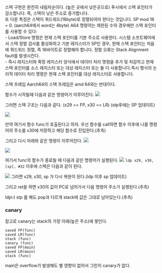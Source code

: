 스택 구현은 완전히 내림차순이다. (높은 곳에서 낮은곳으로)
푸시에서 스택 포인터가 감소합니다. 즉, 스택이 낮은 주소로 증가합니다.  
또 다른 특징은 스택이 쿼드워드(16byte)로 정렬되어야 한다는 것입니다. SP mod 16 = 0.  (aarch64에서 word는 4byte)
A64 명령어는 제한된 수의 경우에만 스택 포인터를 사용할 수 있다:  
	- Load/Store 명령은 현재 스택 포인터를 기본 주소로 사용한다. 시스템 소프트웨어에서 스택 정렬 검사를 활성화하고 기본 레지스터가 SP인 경우, 현재 스택 포인터는 처음에 쿼드워드 정렬, 즉 16바이트로 정렬해야 합니다. 정렬 오류는 Stack Alignment fault를 발생시킨다.  
	- 즉시 레지스터와 확장 레지스터 양식에서 데이터 처리 명령을 추가 및 차감하고 현재 스택 포인터를 소스 레지스터 또는 대상 레지스터 또는 둘 다 사용합니다.즉시 형식의 논리적 데이터 처리 명령은 현재 스택 포인터를 대상 레지스터로 사용합니다.

스택 프레임
Aarch64의 스택 프레임은 amd 64와는 반대이다.

함수가 시작될때 다음과 같은 명령어가 이루어진다.
![](https://i.imgur.com/2PnmgHr.png)

그러면 스택 구조는 다음과 같다.
(x29 == FP, x30 == LR) (stp후에는 SP 업데이트)

![](https://i.imgur.com/Uc9k56U.png)



만약 여기서 함수 func가 호출된다고 하자.
우선 함수를 call하면 함수 이후에 나올 명령어의 주소를 x30에 저장하고 해당 함수로 진입한다.(추측)

그리고 다시 아래와 같은 명령이 이루어진다.
![](https://i.imgur.com/loyXe2I.png)


![](https://i.imgur.com/UEy5ldD.png)

여기서 func의 함수가 종료될 때 다음과 같은 명령어가 실행된다.
![](https://i.imgur.com/Npgwyso.png)
`ldp x29, x30, [sp], #32` 이후에 스택은 다음과 같이 된다.

![](https://i.imgur.com/loMLZH5.png)
그러면 x29, x30, sp 가 다시 복원이 된다.(ldp 이후 sp 업데이트)

그리고 ret을 하면 x30의 값이 PC로 넘어가서 다음 명령어 주소가 실행된다.(추측)

ldp나 stp 를 해도 pop과 다르게 stack에 값은 그대로 남아있는다.(추측)

### canary
참고로 canary는 stack의 가장 아래(높은 주소)에 쌓인다.
```
saved FP(func)
saved LR(func)
stack (func)
canary (func)
saved FP(main)
saved LR(main)
stack (func)
```
main은 overflow가 발생해도 별 영향이 없어서 그런지 canary가 없다.